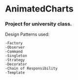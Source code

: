 # AnimatedCharts
### Project for university class.


Design Patterns used:
```
-Factory
-Observer
-Command
-Singleton
-Strategy
-Decorator
-Chain of Responsibility
-Template
```
